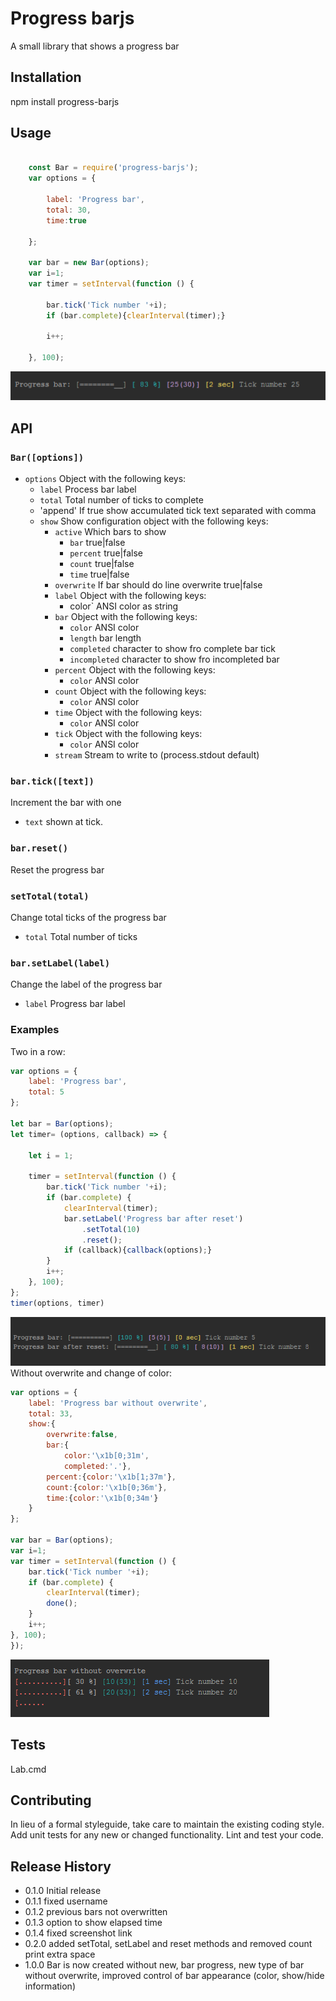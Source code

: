 Progress barjs
==============

A small library that shows a progress bar 

## Installation

  npm install progress-barjs

## Usage
```js

    const Bar = require('progress-barjs');
    var options = {

        label: 'Progress bar',
        total: 30,
        time:true

    };

    var bar = new Bar(options);
    var i=1;
    var timer = setInterval(function () {
  
        bar.tick('Tick number '+i);
        if (bar.complete){clearInterval(timer);}

        i++;

    }, 100);

```
![](https://raw.githubusercontent.com/mickelindahl/progress-barjs/master/example.PNG)
## API
### `Bar([options])`

- `options` Object with the following keys:
    - `label` Process bar label
    - `total` Total number of ticks to complete
    - 'append' If true show accumulated tick text separated with comma
    - `show` Show configuration object with the following keys:
       - `active` Which bars to show
           - `bar` true|false
           - `percent` true|false
           - `count` true|false
           - `time` true|false
       - `overwrite` If bar should do line overwrite true|false
       - `label` Object with the following keys:
           - color` ANSI color as string
       - `bar` Object with the following keys:
           - `color` ANSI color
           - `length` bar length
           - `completed` character to show fro complete bar tick
           - `incompleted` character to show fro incompleted bar
       - `percent` Object with the following keys:
           - `color` ANSI color
       - `count` Object with the following keys:
           - `color` ANSI color
       - `time` Object with the following keys:
           - `color` ANSI color
       - `tick` Object with the following keys:
           - `color` ANSI color
       - `stream` Stream to write to (process.stdout default)
       
### `bar.tick([text])`
Increment the bar with one
- `text` shown at tick.

### `bar.reset()`
Reset the progress bar

### `setTotal(total)`
Change total ticks of the progress bar
- `total` Total number of ticks

### `bar.setLabel(label)`
Change the label of the progress bar
- `label` Progress bar label

### Examples
Two in a row:
```js
var options = {
    label: 'Progress bar',
    total: 5
};

let bar = Bar(options);
let timer= (options, callback) => {

    let i = 1;

    timer = setInterval(function () {
        bar.tick('Tick number '+i);
        if (bar.complete) {
            clearInterval(timer);
            bar.setLabel('Progress bar after reset')
                .setTotal(10)
                .reset();
            if (callback){callback(options);}
        }
        i++;
    }, 100);
};
timer(options, timer)
```
![](https://raw.githubusercontent.com/mickelindahl/progress-barjs/master/example1.PNG)
Without overwrite and change of color:
```js
var options = {
    label: 'Progress bar without overwrite',
    total: 33,
    show:{
        overwrite:false,
        bar:{
            color:'\x1b[0;31m',
            completed:'.'},
        percent:{color:'\x1b[1;37m'},
        count:{color:'\x1b[0;36m'},
        time:{color:'\x1b[0;34m'}
    }
};

var bar = Bar(options);
var i=1;
var timer = setInterval(function () {
    bar.tick('Tick number '+i);
    if (bar.complete) {
        clearInterval(timer);
        done();
    }
    i++;
}, 100);
});
```
![](https://raw.githubusercontent.com/mickelindahl/progress-barjs/master/example2.PNG)
## Tests

  Lab.cmd

## Contributing

In lieu of a formal styleguide, take care to maintain the existing coding style.
Add unit tests for any new or changed functionality. Lint and test your code.

## Release History

* 0.1.0 Initial release
* 0.1.1 fixed username
* 0.1.2 previous bars not overwritten
* 0.1.3 option to show elapsed time
* 0.1.4 fixed screenshot link
* 0.2.0 added setTotal, setLabel and reset methods and removed count print extra space
* 1.0.0 Bar is now created without new, bar progress, new type of bar without overwrite, improved control of bar appearance (color, show/hide information)  

